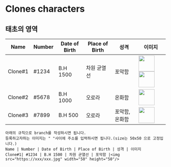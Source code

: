 Clones characters
===========


태초의 영역
----------------
Name | Number | Date of Birth | Place of Birth | 성격 | 이미지 
--- |--- |--- |--- | ---| ---
Clone#1| #1234 | B.H 1500 | 차원 균열선 | 포악함 |<img src="https://clonesneverdie.com/assets/v2-sample.jpg" width="50" height="50"/> <img src="https://clonesneverdie.com/assets/toon1/2.png" width="50" height="50"/>
Clone#2| #5678 | B.H 1000 | 오로라 | 온화함|<img src="https://clonesneverdie.com/assets/M4.jpeg" width="50" height="50"/>
Clone#3| #7899 | B.H 500 | 오로라 | 포악함, 온화함|<img src="https://clonesneverdie.com/assets/M3.jpeg" width="50" height="50"/>
```
아래의 규칙으로 branch를 작성하시면 됩니다.
등록하고자하는 이미지는 " "사이에 주소를 입력하시면 됩니다.(size는 50x50 으로 고정입니다.)  
Name | Number | Date of Birth | Place of Birth | 성격 | 이미지 
Clone#1| #1234 | B.H 1500 | 차원 균열선 | 포악함 |<img src="https://xxx/xxx.jpg" width="50" height="50"/> 

   
 ```
 
 <!-- " " 사이에 이미지파일 주소를 입력하세요  -->  
 
